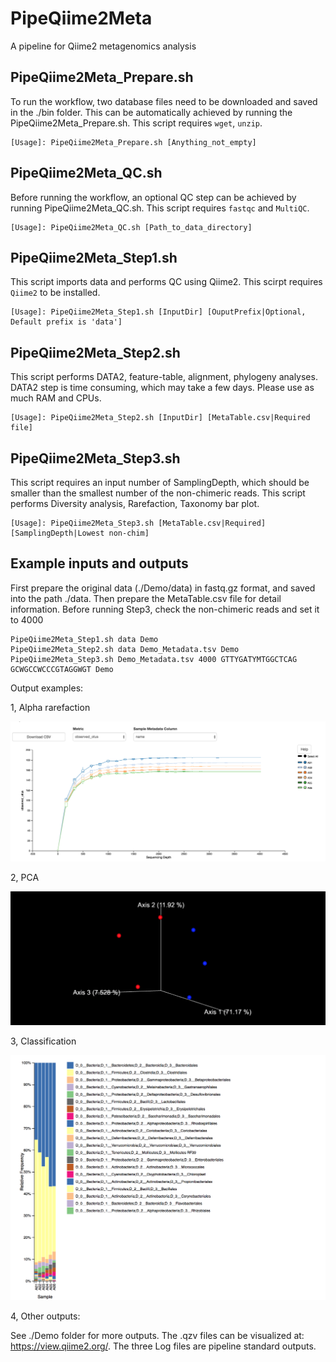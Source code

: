 # PipeQiime2Meta
A pipeline for Qiime2 metagenomics analysis

## PipeQiime2Meta_Prepare.sh

To run the workflow, two database files need to be downloaded and saved in the ./bin folder. This can be automatically achieved by running the PipeQiime2Meta_Prepare.sh. This script requires `wget`, `unzip`.

```
[Usage]: PipeQiime2Meta_Prepare.sh [Anything_not_empty]
```

## PipeQiime2Meta_QC.sh

Before running the workflow, an optional QC step can be achieved by running PipeQiime2Meta_QC.sh. This script requires `fastqc` and `MultiQC`.

```
[Usage]: PipeQiime2Meta_QC.sh [Path_to_data_directory]
```

## PipeQiime2Meta_Step1.sh

This script imports data and performs QC using Qiime2. This scirpt requires `Qiime2` to be installed.

```
[Usage]: PipeQiime2Meta_Step1.sh [InputDir] [OuputPrefix|Optional, Default prefix is 'data']
```

## PipeQiime2Meta_Step2.sh

This script performs DATA2, feature-table, alignment, phylogeny analyses. DATA2 step is time consuming, which may take a few days. Please use as much RAM and CPUs.

```
[Usage]: PipeQiime2Meta_Step2.sh [InputDir] [MetaTable.csv|Required file]
```

## PipeQiime2Meta_Step3.sh

This script requires an input number of SamplingDepth, which should be smaller than the smallest number of the non-chimeric reads. This script performs Diversity analysis, Rarefaction, Taxonomy bar plot.

```
[Usage]: PipeQiime2Meta_Step3.sh [MetaTable.csv|Required] [SamplingDepth|Lowest non-chim]
```
## Example inputs and outputs

First prepare the original data (./Demo/data) in fastq.gz format, and saved into the path ./data. Then prepare the MetaTable.csv file for detail information. Before running Step3, check the non-chimeric reads and set it to 4000

```
PipeQiime2Meta_Step1.sh data Demo
PipeQiime2Meta_Step2.sh data Demo_Metadata.tsv Demo
PipeQiime2Meta_Step3.sh Demo_Metadata.tsv 4000 GTTYGATYMTGGCTCAG GCWGCCWCCCGTAGGWGT Demo
```

Output examples:

1, Alpha rarefaction

![image](Demo/images/Rarefaction.png)

2, PCA

![image](Demo/images/PCA.png)

3, Classification

![image](Demo/images/Classification.png)

4, Other outputs:

See ./Demo folder for more outputs. The .qzv files can be visualized at: https://view.qiime2.org/. The three Log files are pipeline standard outputs.
